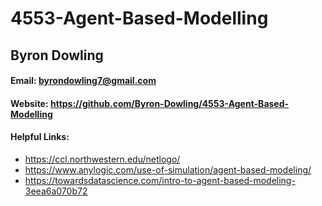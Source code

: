 # 4553-Agent-Based-Modelling
## Byron Dowling
#### Email: byrondowling7@gmail.com
#### Website: https://github.com/Byron-Dowling/4553-Agent-Based-Modelling
#### Helpful Links:
- https://ccl.northwestern.edu/netlogo/
- https://www.anylogic.com/use-of-simulation/agent-based-modeling/
- https://towardsdatascience.com/intro-to-agent-based-modeling-3eea6a070b72
